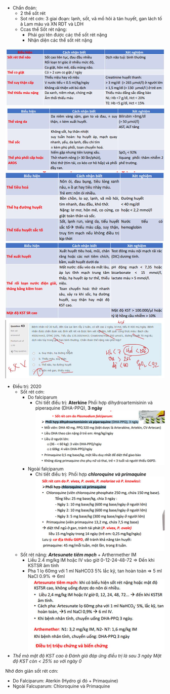 - Chẩn đoán:  
	- 2 thể sốt rét  
	- Sot rét cơn: 3 giai đoạn: lạnh, sốt, vã mồ hôi à tán huyết, gan lách tố à Lam máu và XN RDT và LDH  
	- Ccas thể Sốt rét nặng:  
		- Phải gọi tên được các thể sốt rét nặng  
		- Nhận diện các thể sốt rét nặng  
  
![Buổi 15 - Hệ thận niệu - RL đa cơ quan (Nhi-Nhiễm)-1687423130429.jpeg](../../../200%20Files/image/image/Bu%E1%BB%95i%2015%20-%20H%E1%BB%87%20th%E1%BA%ADn%20ni%E1%BB%87u%20-%20RL%20%C4%91a%20c%C6%A1%20quan%20(Nhi-Nhi%E1%BB%85m)-1687423130429.jpeg)  
![Buổi 15 - Hệ thận niệu - RL đa cơ quan (Nhi-Nhiễm)-1687423132959.jpeg](../../../200%20Files/image/image/Bu%E1%BB%95i%2015%20-%20H%E1%BB%87%20th%E1%BA%ADn%20ni%E1%BB%87u%20-%20RL%20%C4%91a%20c%C6%A1%20quan%20(Nhi-Nhi%E1%BB%85m)-1687423132959.jpeg)  
![Buổi 15 - Hệ thận niệu - RL đa cơ quan (Nhi-Nhiễm)-1687423136278.jpeg](../../../200%20Files/image/image/Bu%E1%BB%95i%2015%20-%20H%E1%BB%87%20th%E1%BA%ADn%20ni%E1%BB%87u%20-%20RL%20%C4%91a%20c%C6%A1%20quan%20(Nhi-Nhi%E1%BB%85m)-1687423136278.jpeg)  
![Buổi 15 - Hệ thận niệu - RL đa cơ quan (Nhi-Nhiễm)-1687423139520.jpeg](../../../200%20Files/image/image/Bu%E1%BB%95i%2015%20-%20H%E1%BB%87%20th%E1%BA%ADn%20ni%E1%BB%87u%20-%20RL%20%C4%91a%20c%C6%A1%20quan%20(Nhi-Nhi%E1%BB%85m)-1687423139520.jpeg)  
![444](../../../200%20Files/image/image/Bu%E1%BB%95i%2015%20-%20H%E1%BB%87%20th%E1%BA%ADn%20ni%E1%BB%87u%20-%20RL%20%C4%91a%20c%C6%A1%20quan%20(Nhi-Nhi%E1%BB%85m)-1687423143073.jpeg)  
  
- Điều trị: 2020  
	- Sốt rét cơn:  
		- Do falciparum  
			- Chi tiết điều trị: **Aterkine** Phối hợp dihydroartemisinin và piperaquine (DHA-PPQ), **3 ngày**  
			![444](../../../200%20Files/image/image/Bu%E1%BB%95i%2015%20-%20H%E1%BB%87%20th%E1%BA%ADn%20ni%E1%BB%87u%20-%20RL%20%C4%91a%20c%C6%A1%20quan%20(Nhi-Nhi%E1%BB%85m)-1687423153698.jpeg)  
		- Ngoài falciparum  
			- Chi tiết điều trị: Phối hợp **_chloroquine và primaquine_**  
			![444](../../../200%20Files/image/image/Bu%E1%BB%95i%2015%20-%20H%E1%BB%87%20th%E1%BA%ADn%20ni%E1%BB%87u%20-%20RL%20%C4%91a%20c%C6%A1%20quan%20(Nhi-Nhi%E1%BB%85m)-1687423162211.jpeg)  
	- Sốt rét nặng: **_Artesunate tiêm mạch_** + Arthermether IM  
		- Liều 2.4 mg/kg IM hoặc IV vào giờ 0-12-24-48-72 => Đến khi KSTSR âm tính  
		- Pha 1 lọ 60mg với 1 ml NaHCO3 5% lắc kỹ, tan hoàn toàn => 5 ml NaCl 0.9% => 6ml  
		![444](../../../200%20Files/image/image/Bu%E1%BB%95i%2015%20-%20H%E1%BB%87%20th%E1%BA%ADn%20ni%E1%BB%87u%20-%20RL%20%C4%91a%20c%C6%A1%20quan%20(Nhi-Nhi%E1%BB%85m)-1687423170567.jpeg)  
- _Thể mà mật độ KST cao_ _à Đánh giá đáp ứng điều trị là sau 3 ngày Mật độ KST còn < 25% so với ngày 0_  
  
Nhớ đơn giản sốt rét cơn:  
- Do Falciparum: Aterkin (Hydro gì đó + Primaquine)  
- Ngoài Falcuparum: Chloroquine và Primaquine  
  
  
  
  
